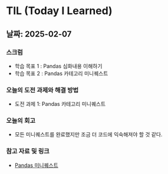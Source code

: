 # TIL (Today I Learned)

## 날짜: 2025-02-07

### 스크럼
- 학습 목표 1 : Pandas 심화내용 이해하기
- 학습 목표 2 : Pandas 카테고리 미니퀘스트

### 오늘의 도전 과제와 해결 방법
- 도전 과제 1: Pandas 카테고리 미니퀘스트

### 오늘의 회고
- 모든 미니퀘스트를 완료했지만 조금 더 코드에 익숙해져야 할 것 같다.

### 참고 자료 및 링크
- [Pandas 미니퀘스트](https://colab.research.google.com/drive/10jdTN57FhOOcC4Q2BFNAIOCR736wyyqE)
